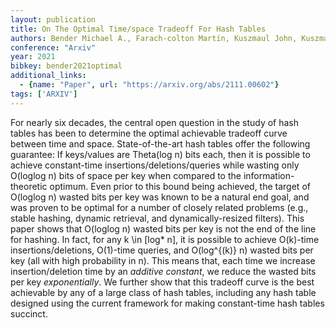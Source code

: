 ```yaml
---
layout: publication
title: On The Optimal Time/space Tradeoff For Hash Tables
authors: Bender Michael A., Farach-colton Martín, Kuszmaul John, Kuszmaul William, Liu Mingmou
conference: "Arxiv"
year: 2021
bibkey: bender2021optimal
additional_links:
  - {name: "Paper", url: "https://arxiv.org/abs/2111.00602"}
tags: ['ARXIV']
---
```

For nearly six decades, the central open question in the study of hash tables
has been to determine the optimal achievable tradeoff curve between time and
space. State-of-the-art hash tables offer the following guarantee: If
keys/values are Theta(log n) bits each, then it is possible to achieve
constant-time insertions/deletions/queries while wasting only O(loglog n) bits
of space per key when compared to the information-theoretic optimum. Even prior
to this bound being achieved, the target of O(loglog n) wasted bits per key was
known to be a natural end goal, and was proven to be optimal for a number of
closely related problems (e.g., stable hashing, dynamic retrieval, and
dynamically-resized filters).
  This paper shows that O(loglog n) wasted bits per key is not the end of the
line for hashing. In fact, for any k \in [log* n], it is possible to achieve
O(k)-time insertions/deletions, O(1)-time queries, and O(log^\{(k)\} n) wasted
bits per key (all with high probability in n). This means that, each time we
increase insertion/deletion time by an *additive constant*, we reduce the
wasted bits per key *exponentially*. We further show that this tradeoff
curve is the best achievable by any of a large class of hash tables, including
any hash table designed using the current framework for making constant-time
hash tables succinct.
